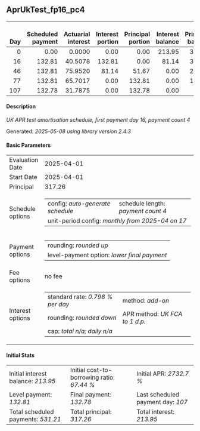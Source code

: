 <h2>AprUkTest_fp16_pc4</h2>
<table>
    <thead style="vertical-align: bottom;">
        <th style="text-align: right;">Day</th>
        <th style="text-align: right;">Scheduled payment</th>
        <th style="text-align: right;">Actuarial interest</th>
        <th style="text-align: right;">Interest portion</th>
        <th style="text-align: right;">Principal portion</th>
        <th style="text-align: right;">Interest balance</th>
        <th style="text-align: right;">Principal balance</th>
        <th style="text-align: right;">Total actuarial interest</th>
        <th style="text-align: right;">Total interest</th>
        <th style="text-align: right;">Total principal</th>
    </thead>
    <tr style="text-align: right;">
        <td class="ci00">0</td>
        <td class="ci01" style="white-space: nowrap;">0.00</td>
        <td class="ci02">0.0000</td>
        <td class="ci03">0.00</td>
        <td class="ci04">0.00</td>
        <td class="ci05">213.95</td>
        <td class="ci06">317.26</td>
        <td class="ci07">0.0000</td>
        <td class="ci08">0.00</td>
        <td class="ci09">0.00</td>
    </tr>
    <tr style="text-align: right;">
        <td class="ci00">16</td>
        <td class="ci01" style="white-space: nowrap;">132.81</td>
        <td class="ci02">40.5078</td>
        <td class="ci03">132.81</td>
        <td class="ci04">0.00</td>
        <td class="ci05">81.14</td>
        <td class="ci06">317.26</td>
        <td class="ci07">40.5078</td>
        <td class="ci08">132.81</td>
        <td class="ci09">0.00</td>
    </tr>
    <tr style="text-align: right;">
        <td class="ci00">46</td>
        <td class="ci01" style="white-space: nowrap;">132.81</td>
        <td class="ci02">75.9520</td>
        <td class="ci03">81.14</td>
        <td class="ci04">51.67</td>
        <td class="ci05">0.00</td>
        <td class="ci06">265.59</td>
        <td class="ci07">116.4598</td>
        <td class="ci08">213.95</td>
        <td class="ci09">51.67</td>
    </tr>
    <tr style="text-align: right;">
        <td class="ci00">77</td>
        <td class="ci01" style="white-space: nowrap;">132.81</td>
        <td class="ci02">65.7017</td>
        <td class="ci03">0.00</td>
        <td class="ci04">132.81</td>
        <td class="ci05">0.00</td>
        <td class="ci06">132.78</td>
        <td class="ci07">182.1615</td>
        <td class="ci08">213.95</td>
        <td class="ci09">184.48</td>
    </tr>
    <tr style="text-align: right;">
        <td class="ci00">107</td>
        <td class="ci01" style="white-space: nowrap;">132.78</td>
        <td class="ci02">31.7875</td>
        <td class="ci03">0.00</td>
        <td class="ci04">132.78</td>
        <td class="ci05">0.00</td>
        <td class="ci06">0.00</td>
        <td class="ci07">213.9490</td>
        <td class="ci08">213.95</td>
        <td class="ci09">317.26</td>
    </tr>
</table>
<h4>Description</h4>
<p><i>UK APR test amortisation schedule, first payment day 16, payment count 4</i></p>
<p>Generated: <i>2025-05-08 using library version 2.4.3</i></p>
<h4>Basic Parameters</h4>
<table>
    <tr>
        <td>Evaluation Date</td>
        <td>2025-04-01</td>
    </tr>
    <tr>
        <td>Start Date</td>
        <td>2025-04-01</td>
    </tr>
    <tr>
        <td>Principal</td>
        <td>317.26</td>
    </tr>
    <tr>
        <td>Schedule options</td>
        <td>
            <table>
                <tr>
                    <td>config: <i>auto-generate schedule</i></td>
                    <td>schedule length: <i><i>payment count</i> 4</i></td>
                </tr>
                <tr>
                    <td colspan="2" style="white-space: nowrap;">unit-period config: <i>monthly from 2025-04 on 17</i></td>
                </tr>
            </table>
        </td>
    </tr>
    <tr>
        <td>Payment options</td>
        <td>
            <table>
                <tr>
                    <td>rounding: <i>rounded up</i></td>
                </tr>
                <tr>
                    <td>level-payment option: <i>lower&nbsp;final&nbsp;payment</i></td>
                </tr>
            </table>
        </td>
    </tr>
    <tr>
        <td>Fee options</td>
        <td>no fee
        </td>
    </tr>
    <tr>
        <td>Interest options</td>
        <td>
            <table>
                <tr>
                    <td>standard rate: <i>0.798 % per day</i></td>
                    <td>method: <i>add-on</i></td>
                </tr>
                <tr>
                    <td>rounding: <i>rounded down</i></td>
                    <td>APR method: <i>UK FCA to 1 d.p.</i></td>
                </tr>
                <tr>
                    <td colspan="2">cap: <i>total <i>n/a</i>; daily <i>n/a</i></td>
                </tr>
            </table>
        </td>
    </tr>
</table>
<h4>Initial Stats</h4>
<table>
    <tr>
        <td>Initial interest balance: <i>213.95</i></td>
        <td>Initial cost-to-borrowing ratio: <i>67.44 %</i></td>
        <td>Initial APR: <i>2732.7 %</i></td>
    </tr>
    <tr>
        <td>Level payment: <i>132.81</i></td>
        <td>Final payment: <i>132.78</i></td>
        <td>Last scheduled payment day: <i>107</i></td>
    </tr>
    <tr>
        <td>Total scheduled payments: <i>531.21</i></td>
        <td>Total principal: <i>317.26</i></td>
        <td>Total interest: <i>213.95</i></td>
    </tr>
</table>